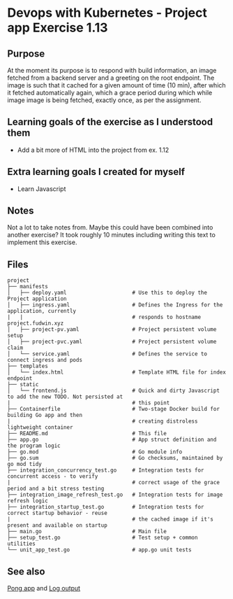 # Devops with Kubernetes - Project app Exercise 1.13

## Purpose

At the moment its purpose is to respond with build information, an image fetched from a backend server and a greeting on the root endpoint. The image is such that it cached for a given amount of time (10 min), after which it fetched automatically again, which a grace period during which while image image is being fetched, exactly once, as per the assignment.

## Learning goals of the exercise as I understood them

* Add a bit more of HTML into the project from ex. 1.12

## Extra learning goals I created for myself
* Learn Javascript

## Notes

Not a lot to take notes from. Maybe this could have been combined into another exercise? It took roughly 10 minutes including writing this text to implement this exercise.


## Files

```
project
├── manifests
│   ├── deploy.yaml                     # Use this to deploy the Project application
│   ├── ingress.yaml                    # Defines the Ingress for the application, currently 
|   |                                   # responds to hostname project.fudwin.xyz
│   ├── project-pv.yaml                 # Project persistent volume setup
│   ├── project-pvc.yaml                # Project persistent volume claim
│   └── service.yaml                    # Defines the service to connect ingress and pods
├── templates               
│   └── index.html                      # Template HTML file for index endpoint
├── static               
│   └── frontend.js                     # Quick and dirty Javascript to add the new TODO. Not persisted at 
|                                       # this point
├── Containerfile                       # Two-stage Docker build for building Go app and then
|                                       # creating distroless lightweight container 
├── README.md                           # This file
├── app.go                              # App struct definition and the program logic
├── go.mod                              # Go module info
├── go.sum                              # Go checksums, maintained by go mod tidy
├── integration_concurrency_test.go     # Integration tests for concurrent access - to verify
|                                       # correct usage of the grace period and a bit stress testing
├── integration_image_refresh_test.go   # Integration tests for image refresh logic
├── integration_startup_test.go         # Integration tests for correct startup behavior - reuse
|                                       # the cached image if it's present and available on startup
├── main.go                             # Main file
├── setup_test.go                       # Test setup + common utilities
└── unit_app_test.go                    # app.go unit tests

```


## See also

[Pong app](../pong-app) and [Log output](../log-output/)